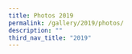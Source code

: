 ```yaml
---
title: Photos 2019
permalink: /gallery/2019/photos/
description: ""
third_nav_title: "2019"
---
```


